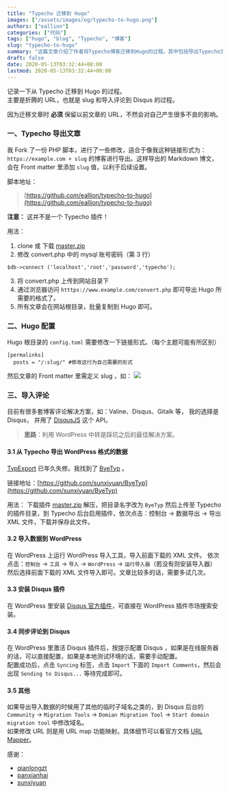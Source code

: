 ```yaml
---
title: "Typecho 迁移到 Hugo"
images: ["/assets/images/og/typecho-to-hugo.png"]
authors: ["eallion"]
categories: ["代码"]
tags: ["hugo", "blog", "Typecho", "博客"]
slug: "typecho-to-hugo"
summary: "这篇文章介绍了作者将Typecho博客迁移到Hugo的过程。其中包括导出Typecho文章、配置Hugo、导入评论等步骤。文章主要关注于URL的迁移和将评论导入Disqus的过程。作者使用了一个修改过的PHP脚本来导出文章，并在Markdown博文的Front matter中添加了slug值以便后续设置。作者选择了Disqus作为博客评论解决方案，并使用了DisqusJS API。最终，作者通过WordPress中转的方式将评论导入到Disqus。"
draft: false
date: 2020-05-13T03:32:44+08:00
lastmod: 2020-05-13T03:32:44+08:00
---
```


记录一下从 Typecho 迁移到 Hugo 的过程。  
主要是折腾的 URL，也就是 slug 和导入评论到 Disqus 的过程。

因为迁移文章时 **必须** 保留以前文章的 URL，不然会对自己产生很多不良的影响。

### 一、Typecho 导出文章

我 Fork 了一份 PHP 脚本，进行了一些修改，适合于像我这种链接形式为： `https://example.com + slug` 的博客进行导出。这样导出的 Markdown 博文，会在 Front matter 里添加 `slug` 值，以利于后续设置。

脚本地址：

> [https://github.com/eallion/typecho-to-hugo](https://github.com/eallion/typecho-to-hugo)

**注意：** 这并不是一个 Typecho 插件！

用法：

1. clone 或 下载 [master.zip](https://github.com/eallion/typecho-to-hugo/archive/master.zip)
2. 修改 convert.php 中的 mysql 账号密码（第 3 行）

```
$db->connect ('localhost','root','password','typecho');
```

3. 将 convert.php 上传到网站目录下
4. 通过浏览器访问 `htttps://www.example.com/convert.php` 即可导出 Hugo 所需要的格式了。
5. 所有文章会在网站根目录，批量复制到 Hugo 即可。

### 二、Hugo 配置

Hugo 根目录的 `config.toml` 需要修改一下链接形式。（每个主题可能有所区别）

```
[permalinks]
  posts = "/:slug/" #修改这行为自己需要的形式
```

然后文章的 Front matter 里需定义 slug ，如：
![](/assets/images/posts/2020/05/typechotohugo.png)

### 三、导入评论

目前有很多套博客评论解决方案，如：Valine、Disqus、Gitalk 等，
我的选择是 Disqus， 并用了 [DisqusJS](https://github.com/SukkaW/DisqusJS) 这个 API。

> **思路**：利用 WordPress 中转是踩坑之后的最佳解决方案。

#### 3.1 从 Typecho 导出 WordPress 格式的数据

[TypExport](https://www.bilibili.com/video/BV1xC4y1W7qd) 已年久失修。我找到了 [ByeTyp](https://github.com/sunxiyuan/ByeTyp) 。

链接地址：[https://github.com/sunxiyuan/ByeTyp](https://github.com/sunxiyuan/ByeTyp)

用法：
下载插件 [master.zip](https://github.com/sunxiyuan/ByeTyp/archive/master.zip) 解压，把目录名字改为 `ByeTyp` 然后上传至 Typecho 的插件目录，到 Typecho 后台启用插件，依次点击：控制台 -> 数据导出 -> 导出 XML 文件，下载并保存此文件。

#### 3.2 导入数据到 WordPress

在 WordPress 上运行 WordPress 导入工具，导入前面下载的 XML 文件。
依次点击：`控制台` -> `工具` -> `导入` -> `WordPress` -> `运行导入器`（若没有则安装导入器）
然后选择前面下载的 XML 文件导入即可。文章比较多的话，需要多试几次。

#### 3.3 安装 Disqus 插件

在 WordPress 里安装 [Disqus 官方插件](https://WordPress.org/plugins/disqus-comment-system/)，可直接在 WordPress 插件市场搜索安装。

#### 3.4 同步评论到 Disqus

在 WordPress 里激活 Disqus 插件后，按提示配置 Disqus ，如果是在线服务器的话，可以直接配置，如果是本地测试环境的话，需要手动配置。  
配置成功后，点击 `Syncing` 标签，点击 `Import` 下面的 `Import Comments`，然后会出现 `Sending to Disqus...` 等待完成即可。

#### 3.5 其他

如果导出导入数据的时候用了其他的临时子域名之类的，到 Disqus 后台的 `Community` -> `Migration Tools` -> `Domian Migration Tool` -> `Start domain migration tool` 中修改域名。  
如果修改 URL 则是用 URL map 功能映射。具体细节可以看官方文档 [URL Mapper](https://help.disqus.com/en/articles/1717129-url-mapper)。

感谢：

- [qianlongzt](https://github.com/qianlongzt/typecho-to-hugo)
- [panxianhai](https://github.com/panxianhai/TypExport)
- [sunxiyuan](https://github.com/sunxiyuan/ByeTyp)
